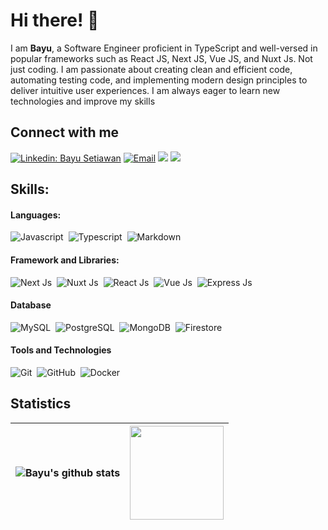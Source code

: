 # Hi there! 👋 

I am **Bayu**, a Software Engineer proficient in TypeScript and well-versed in popular frameworks such as React JS, Next JS, Vue JS, and Nuxt Js. Not just coding. I am passionate about creating clean and efficient code, automating testing code, and implementing modern design principles to deliver intuitive user experiences. I am always eager to learn new technologies and improve my skills

## Connect with me

[![Linkedin: Bayu Setiawan](https://img.shields.io/badge/-Bayu%20Setiawan-blue?style=flat-square&logo=Linkedin&logoColor=white&link=https://www.linkedin.com/in/bayu-setiawan99/)](https://www.linkedin.com/in/bayu-setiawan99/)
<a href="mailto:bayusetiawanipb@gmail.com"><img alt="Email" src="https://img.shields.io/badge/Email-bayusetiawanipb-blue?style=flat-square&logo=email"></a>
[![](https://komarev.com/ghpvc/?username=Bayusetiawan45&color=blue&label=Profile%20Views)](https://github.com/Bayusetiawan45/Bayusetiawan45)
[![](https://img.shields.io/github/followers/Bayusetiawan45?label=GitHub%20Followers)](https://github.com/Bayusetiawan45)

## Skills:

#### Languages:

![Javascript](https://img.shields.io/badge/Javascript-efd81a?style=for-the-badge&logo=javascript&logoColor=black)&nbsp;
![Typescript](https://img.shields.io/badge/Typescript-2f73bf?style=for-the-badge&logo=typescript&logoColor=white)&nbsp;
![Markdown](https://img.shields.io/badge/markdown-%23000000.svg?style=for-the-badge&logo=markdown&logoColor=white)

#### Framework and Libraries:

![Next Js](https://img.shields.io/badge/Next.Js-000?style=for-the-badge&logo=next.js&logoColor=white)&nbsp;
![Nuxt Js](https://img.shields.io/badge/Nuxt.Js-000?style=for-the-badge&logo=nuxt.js&logoColor=20dd86)&nbsp;
![React Js](https://img.shields.io/badge/React.Js-fff?style=for-the-badge&logo=react&logoColor=2f99ed)&nbsp;
![Vue Js](https://img.shields.io/badge/Vue.Js-fff?style=for-the-badge&logo=vue.js&logoColor=20dd86)&nbsp;
![Express Js](https://img.shields.io/badge/Express.Js-000?style=for-the-badge&logo=express&logoColor=20dd86)&nbsp;

#### Database

![MySQL](https://img.shields.io/badge/MySQL-00000F?style=for-the-badge&logo=mysql&logoColor=white)&nbsp;
![PostgreSQL](https://img.shields.io/badge/PostgreSQL-316192?style=for-the-badge&logo=postgresql&logoColor=white)&nbsp;
![MongoDB](https://img.shields.io/badge/MongoDB-fff?style=for-the-badge&logo=mongodb&logoColor=green)&nbsp;
![Firestore](https://img.shields.io/badge/Firestore-ffcd34?style=for-the-badge&logo=firebase&logoColor=black)&nbsp;

#### Tools and Technologies

![Git](https://img.shields.io/badge/GIT-E44C30?style=for-the-badge&logo=git&logoColor=white)&nbsp;
![GitHub](https://img.shields.io/badge/GitHub-000?style=for-the-badge&logo=github&logoColor=white)&nbsp;
![Docker](https://img.shields.io/badge/Docker-2f99ed?style=for-the-badge&logo=docker&logoColor=white)&nbsp;

## Statistics

| <img align="center" src="https://github-readme-stats.vercel.app/api?username=Bayusetiawan45&show_icons=true&include_all_commits=true&theme=buefy&hide_border=true" alt="Bayu's github stats" /> | <img height="150" src="https://github-readme-stats.vercel.app/api/top-langs/?username=bayusetiawan45&layout=compact&theme=react&hide=php&langs_count=6" />  |
| ------------- | ------------- |
